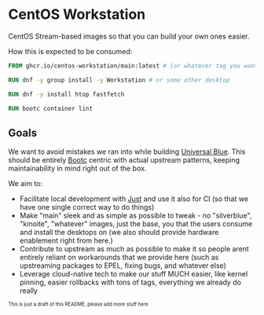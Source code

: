 # CentOS Workstation

CentOS Stream-based images so that you can build your own ones easier.

How this is expected to be consumed:

```Dockerfile
FROM ghcr.io/centos-workstation/main:latest # (or whatever tag you want)

RUN dnf -y group install -y Workstation # or some other desktop

RUN dnf -y install htop fastfetch

RUN bootc container lint
```

## Goals

We want to avoid mistakes we ran into while building [Universal Blue](https://github.com/ublue-os/). This should be entirely [Bootc](https://github.com/containers/bootc) centric with actual 
upstream patterns, keeping maintainability in mind right out of the box.

We aim to:

- Facilitate local development with [Just](https://just.systems/) and use it also for CI (so that we have one single correct way to do things)
- Make "main" sleek and as simple as possible to tweak - no "silverblue", "kinoite", "whatever" images, 
just the base, you that the users consume and install the desktops on (we also should provide hardware enablement right from here.)
- Contribute to upstream as much as possible to make it so people arent entirely reliant on workarounds that we provide here (such as upstreaming packages to EPEL, fixing bugs, and whatever else)
- Leverage cloud-native tech to make our stuff MUCH easier, like kernel pinning, easier rollbacks with tons of tags, everything we already do really

<sub><sup>This is just a draft of this README, please add more stuff here</sup></sub>
